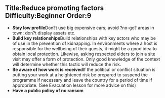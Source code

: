 Title:Reduce promoting factors
Difficulty:Beginner
Order:9
---
*   **Stay low profile**Don?t use big expensive cars; avoid ?no-go? areas in town; don?t display assets etc.
*   **Build key relationships**Build relationships with key actors who may be of use in the prevention of kidnapping. In environments where a host is responsible for the wellbeing of their guests, it might be a good idea to obtain local protection. Likewise, asking respected elders to join a site visit may offer a form of protection. Only good knowledge of the context will determine whether this tactic will reduce the risk.
*   **Be aware of how work is received**If the political or conflict situation is putting your work at a heightened risk be prepared to suspend the programme if necessary and leave the country for a period of time if appropriate. (See Evacuation lesson for more advice on this)
*   **Have a public policy of no ransom**